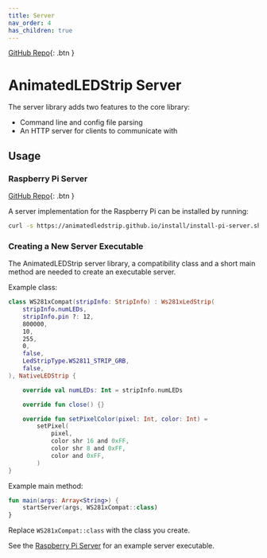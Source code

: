 ```yaml
---
title: Server
nav_order: 4
has_children: true
---
```


[GitHub Repo](https://github.com/AnimatedLEDStrip/server){: .btn }

# AnimatedLEDStrip Server

The server library adds two features to the core library:

- Command line and config file parsing
- An HTTP server for clients to communicate with

## Usage

### Raspberry Pi Server

[GitHub Repo](https://github.com/AnimatedLEDStrip/server-pi){: .btn }

A server implementation for the Raspberry Pi can be installed by running:

```bash
curl -s https://animatedledstrip.github.io/install/install-pi-server.sh | sudo bash
```

### Creating a New Server Executable

The AnimatedLEDStrip server library, a compatibility class and a short main method are needed to create an executable server.

Example class:

```kotlin
class WS281xCompat(stripInfo: StripInfo) : Ws281xLedStrip(
    stripInfo.numLEDs,
    stripInfo.pin ?: 12,
    800000,
    10,
    255,
    0,
    false,
    LedStripType.WS2811_STRIP_GRB,
    false,
), NativeLEDStrip {

    override val numLEDs: Int = stripInfo.numLEDs

    override fun close() {}

    override fun setPixelColor(pixel: Int, color: Int) =
        setPixel(
            pixel,
            color shr 16 and 0xFF,
            color shr 8 and 0xFF,
            color and 0xFF,
        )
}
```

Example main method:

```kotlin
fun main(args: Array<String>) {
    startServer(args, WS281xCompat::class)
}
```

Replace `WS281xCompat::class` with the class you create.

See the [Raspberry Pi Server](#raspberry-pi-server) for an example server executable.
